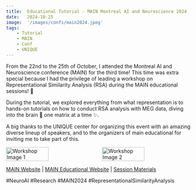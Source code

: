 ```yaml
---
title:  Educational Tutorial - MAIN Montreal AI and Neuroscience 2024 
date:   2024-10-25
image:  '/images/confs/main2024.jpeg'
tags:   
    - Tutorial
    - MAIN
    - Conf
    - UNIQUE
---
```


From the 22nd to the 25th of October, I attended the Montreal AI and Neuroscience conference (MAIN) for the third time! This time was extra special because I had the privilege of leading a workshop on Representational Similarity Analysis (RSA) during the MAIN educational sessions! 🚀

During the tutorial, we explored everything from what representation is to hands-on tutorials on how to conduct RSA analysis with MEG data, diving into the brain 🧠 one matrix at a time ✨.

A big thanks to the UNIQUE center for organizing this event with an amazing diverse lineup of speakers, and to the organizers of main educational for inviting me to take part of this.


<div style="display: flex; justify-content: space-between;">
    <img src="/images/confs/main2024_workshop_me.jpg" alt="Workshop Image 1" style="width: 48%;"/>
    <img src="/images/confs/main2024_workshop_slide.png" alt="Workshop Image 2" style="width: 48%;"/>
</div>


[MAIN Website](https://www.main2024.org/) | [MAIN Educational Website](https://main-educational.github.io/intro.html#) |  [Session Materials](https://github.com/BabaSanfour/main-edu-courses-rsa)

#NeuroAI #Research #MAIN2024 #RepresentationalSimilarityAnalysis
